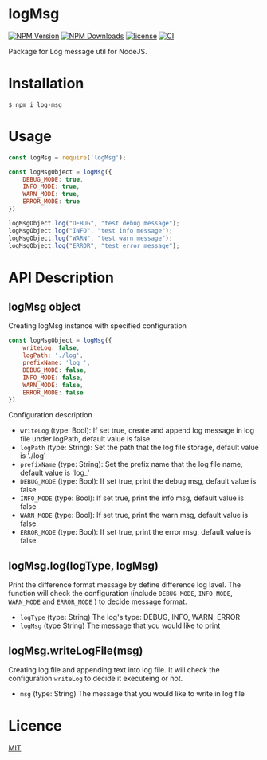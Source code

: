 # logMsg
[![NPM Version][npm-image]][npm-url]
[![NPM Downloads][downloads-image]][downloads-url]
[![license](https://img.shields.io/badge/License-MIT-purple.svg)](LICENSE)
[![CI](https://github.com/ZhongJunJimmy/log-msg/actions/workflows/test.yml/badge.svg)](https://github.com/ZhongJunJimmy/log-msg/actions/workflows/test.yml)

Package for Log message util for NodeJS.

# Installation

```
$ npm i log-msg
```

# Usage

```js
const logMsg = require('logMsg');

const logMsgObject = logMsg({
    DEBUG_MODE: true,
    INFO_MODE: true,
    WARN_MODE: true,
    ERROR_MODE: true
})

logMsgObject.log("DEBUG", "test debug message");
logMsgObject.log("INFO", "test info message");
logMsgObject.log("WARN", "test warn message");
logMsgObject.log("ERROR", "test error message");
```

# API Description

## logMsg object

Creating logMsg instance with specified configuration

```js
const logMsgObject = logMsg({
    writeLog: false,
    logPath: './log',
    prefixName: 'log_',
    DEBUG_MODE: false,
    INFO_MODE: false,
    WARN_MODE: false,
    ERROR_MODE: false
})
```

Configuration description

- `writeLog` (type: Bool): If set true, create and append log message in log file under logPath, default value is false
- `logPath` (type: String): Set the path that the log file storage, default value is './log'
- `prefixName` (type: String): Set the prefix name that the log file name, default value is 'log_'
- `DEBUG_MODE` (type: Bool): If set true, print the debug msg, default value is false
- `INFO_MODE` (type: Bool): If set true, print the info msg, default value is false
- `WARN_MODE` (type: Bool): If set true, print the warn msg, default value is false
- `ERROR_MODE` (type: Bool): If set true, print the error msg, default value is false

## logMsg.log(logType, logMsg)

Print the difference format message by define difference log lavel. The function will check the configuration (include `DEBUG_MODE`, `INFO_MODE`, `WARN_MODE` and `ERROR_MODE` ) to decide message format.

- `logType` (type: String) The log's type: DEBUG, INFO, WARN, ERROR
- `logMsg` (type String) The message that you would like to print

## logMsg.writeLogFile(msg)
Creating log file and appending text into log file. It will check the configuration `writeLog` to decide it executeing or not.

-  `msg` (type: String) The message that you would like to write in log file

# Licence
[MIT](LICENSE)

[npm-image]: https://img.shields.io/npm/v/log-msg.svg
[npm-url]: https://www.npmjs.com/package/log-msg
[downloads-image]: https://img.shields.io/npm/dm/log-msg.svg
[downloads-url]: https://www.npmjs.com/package/log-msg
